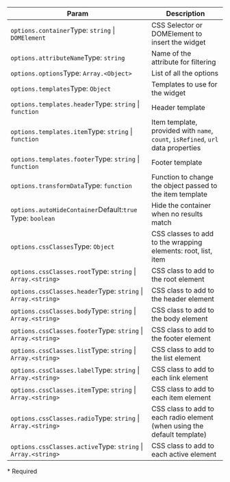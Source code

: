 | Param | Description |
| --- | --- |
| <span class='attr-required'>`options.container`</span><span class="attr-infos">Type: <code>string</code> &#124; <code>DOMElement</code></span> | CSS Selector or DOMElement to insert the widget |
| <span class='attr-required'>`options.attributeName`</span><span class="attr-infos">Type: <code>string</code></span> | Name of the attribute for filtering |
| <span class='attr-required'>`options.options`</span><span class="attr-infos">Type: <code>Array.&lt;Object&gt;</code></span> | List of all the options |
| <span class='attr-optional'>`options.templates`</span><span class="attr-infos">Type: <code>Object</code></span> | Templates to use for the widget |
| <span class='attr-optional'>`options.templates.header`</span><span class="attr-infos">Type: <code>string</code> &#124; <code>function</code></span> | Header template |
| <span class='attr-optional'>`options.templates.item`</span><span class="attr-infos">Type: <code>string</code> &#124; <code>function</code></span> | Item template, provided with `name`, `count`, `isRefined`, `url` data properties |
| <span class='attr-optional'>`options.templates.footer`</span><span class="attr-infos">Type: <code>string</code> &#124; <code>function</code></span> | Footer template |
| <span class='attr-optional'>`options.transformData`</span><span class="attr-infos">Type: <code>function</code></span> | Function to change the object passed to the item template |
| <span class='attr-optional'>`options.autoHideContainer`</span><span class="attr-infos">Default:<code class="attr-default">true</code><br />Type: <code>boolean</code></span> | Hide the container when no results match |
| <span class='attr-optional'>`options.cssClasses`</span><span class="attr-infos">Type: <code>Object</code></span> | CSS classes to add to the wrapping elements: root, list, item |
| <span class='attr-optional'>`options.cssClasses.root`</span><span class="attr-infos">Type: <code>string</code> &#124; <code>Array.&lt;string&gt;</code></span> | CSS class to add to the root element |
| <span class='attr-optional'>`options.cssClasses.header`</span><span class="attr-infos">Type: <code>string</code> &#124; <code>Array.&lt;string&gt;</code></span> | CSS class to add to the header element |
| <span class='attr-optional'>`options.cssClasses.body`</span><span class="attr-infos">Type: <code>string</code> &#124; <code>Array.&lt;string&gt;</code></span> | CSS class to add to the body element |
| <span class='attr-optional'>`options.cssClasses.footer`</span><span class="attr-infos">Type: <code>string</code> &#124; <code>Array.&lt;string&gt;</code></span> | CSS class to add to the footer element |
| <span class='attr-optional'>`options.cssClasses.list`</span><span class="attr-infos">Type: <code>string</code> &#124; <code>Array.&lt;string&gt;</code></span> | CSS class to add to the list element |
| <span class='attr-optional'>`options.cssClasses.label`</span><span class="attr-infos">Type: <code>string</code> &#124; <code>Array.&lt;string&gt;</code></span> | CSS class to add to each link element |
| <span class='attr-optional'>`options.cssClasses.item`</span><span class="attr-infos">Type: <code>string</code> &#124; <code>Array.&lt;string&gt;</code></span> | CSS class to add to each item element |
| <span class='attr-optional'>`options.cssClasses.radio`</span><span class="attr-infos">Type: <code>string</code> &#124; <code>Array.&lt;string&gt;</code></span> | CSS class to add to each radio element (when using the default template) |
| <span class='attr-optional'>`options.cssClasses.active`</span><span class="attr-infos">Type: <code>string</code> &#124; <code>Array.&lt;string&gt;</code></span> | CSS class to add to each active element |

<p class="attr-legend">* <span>Required</span></p>
